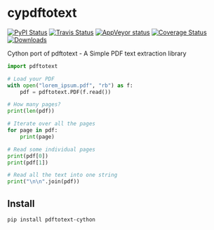 # cypdftotext

[![PyPI Status](https://img.shields.io/pypi/v/pdftotext.svg)](https://pypi.python.org/pypi/pdftotext)
[![Travis Status](https://api.travis-ci.com/jalan/pdftotext.svg?branch=master)](https://travis-ci.com/jalan/pdftotext)
[![AppVeyor status](https://ci.appveyor.com/api/projects/status/uwcjxgu31kirkiuj/branch/master?svg=true)](https://ci.appveyor.com/project/jalan/pdftotext/branch/master)
[![Coverage Status](https://coveralls.io/repos/github/jalan/pdftotext/badge.svg?branch=master)](https://coveralls.io/github/jalan/pdftotext?branch=master)
[![Downloads](https://img.shields.io/pypi/dm/pdftotext.svg)](https://pypistats.org/packages/pdftotext)

Cython port of pdftotext - A Simple PDF text extraction library

```python
import pdftotext

# Load your PDF
with open("lorem_ipsum.pdf", "rb") as f:
    pdf = pdftotext.PDF(f.read())

# How many pages?
print(len(pdf))

# Iterate over all the pages
for page in pdf:
    print(page)

# Read some individual pages
print(pdf[0])
print(pdf[1])

# Read all the text into one string
print("\n\n".join(pdf))
```

## Install

```
pip install pdftotext-cython
```

